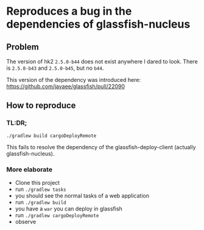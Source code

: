 # Reproduces a bug in the dependencies of glassfish-nucleus

## Problem

The version of hk2 `2.5.0-b44` does not exist anywhere I dared to look. There is `2.5.0-b43` and `2.5.0-b45`, but no `b44`.

This version of the dependency was introduced here: https://github.com/javaee/glassfish/pull/22090

## How to reproduce

### TL:DR;

    ./gradlew build cargoDeployRemote

This fails to resolve the dependency of the glassfish-deploy-client (actually glassfish-nucleus).

### More elaborate

- Clone this project
- run `./gradlew tasks`
- you should see the normal tasks of a web application
- run `./gradlew build`
- you have a `war` you can deploy in glassfish
- run `./gradlew cargoDeployRemote`
- observe


